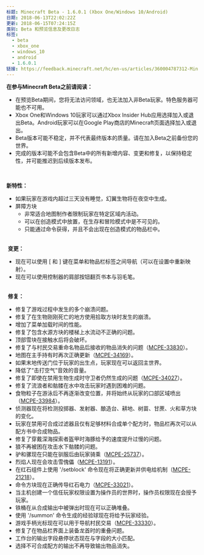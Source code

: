 ```yaml
---
标题: Minecraft Beta - 1.6.0.1 (Xbox One/Windows 10/Android)
日期: 2018-06-13T22:02:22Z
更新: 2018-06-15T07:24:15Z
类别: Beta 和预览信息及更改日志
标签:
  - beta
  - xbox_one
  - windows_10
  - android
  - 1.6.0.1
链接: https://feedback.minecraft.net/hc/en-us/articles/360004787312-Minecraft-Beta-1-6-0-1-Xbox-One-Windows-10-Android
---
```


**在参与Minecraft Beta之前请阅读：**

- 在预览Beta期间，您将无法访问领域，也无法加入非Beta玩家。特色服务器可能也不可用。
- Xbox One和Windows 10玩家可以通过Xbox Insider Hub应用选择加入或退出Beta。Android玩家可以在Google Play商店的Minecraft页面选择加入或退出。
- Beta版本可能不稳定，并不代表最终版本的质量。请在加入Beta之前备份您的世界。
- 完成的版本可能不会包含Beta中的所有新增内容、变更和修复，以保持稳定性，并可能推迟到后续版本发布。

  

**新特性：**

- 如果玩家在游戏内超过三天没有睡觉，幻翼生物将在夜空中生成。
- 屏障方块
  - 非常适合地图制作者限制玩家在特定区域内活动。
  - 可以在创造模式中放置，在生存和冒险模式中是不可见的。
  - 只能通过命令获得，并且不会出现在创造模式的物品栏中。  
     

 **变更：**

- 现在可以使用 \[ 和 \] 键在菜单和物品栏标签之间导航（可以在设置中重新映射）。
- 现在可以使用控制器的肩部按钮翻页书本与羽毛笔。  
   

 **修复：**

- 修复了游戏过程中发生的多个崩溃问题。
- 修复了在生物刚刚死亡的地方使用拾取方块时发生的崩溃。
- 增加了菜单加载时间的性能。
- 修复了包含水源方块的楼梯上水流动不正确的问题。
- 顶部雪块在接触水后将会破坏。
- 修复了与村民交易重命名物品后接收的物品消失的问题（[MCPE-33830](https://bugs.mojang.com/browse/MCPE-33830)）。
- 地图在主手持有时再次正确更新（[MCPE-34169](https://bugs.mojang.com/browse/MCPE-34169)）。
- 如果末地传送门位于玩家的出生点，玩家现在可以返回主世界。
- 降低了“击打空气”音效的音量。
- 修复了即使在禁用生物生成时守卫者仍然生成的问题（[MCPE-34027](https://bugs.mojang.com/browse/MCPE-34027)）。
- 修复了流浪者和骷髅在水中攻击玩家时遇到困难的问题。
- 食物粒子在游泳后不再逐渐改变位置，并将始终从玩家的口部区域喷出（[MCPE-33984](https://bugs.mojang.com/browse/MCPE-33984)）。
- 侦测器现在将检测投掷器、发射器、酿造台、耕地、树苗、甘蔗、火和草方块的变化。
- 玩家在禁用可合成过滤器且仅有足够材料合成单个配方时，物品栏再次可以从配方书中合成物品。
- 修复了穿戴深海探索者盔甲时海豚给予的速度提升过慢的问题。
- 狼不再被困在攻击水下骷髅的问题。
- 驴和骡现在只能在驯服后由玩家骑乘（[MCPE-25737](https://bugs.mojang.com/browse/MCPE-25737)）。
- 烈焰人现在会攻击雪傀儡（[MCPE-13191](https://bugs.mojang.com/browse/MCPE-13191)）。
- 在红石组件上使用 '/setblock' 命令现在将正确更新并供电给机制（[MCPE-21218](https://bugs.mojang.com/browse/MCPE-21218)）。
- 命令方块现在正确传导红石电力（[MCPE-33021](https://bugs.mojang.com/browse/MCPE-33021)）。
- 当主机创建一个信任玩家权限设置为操作员的世界时，操作员权限现在会授予玩家。
- 铁桶在从合成输出中被弹出时现在可以正确堆叠。
- 使用 '/summon' 命令生成的经验球现在将给予玩家经验。
- 游戏手柄光标现在可以用于导航村民交易（[MCPE-33330](https://bugs.mojang.com/browse/MCPE-33330)）。
- 修复了在物品栏界面上装备龙首时的重叠问题。
- 工作台的输出字段悬停状态现在与字段的大小匹配。
- 选择不可合成配方的输出不再导致输出物品消失。